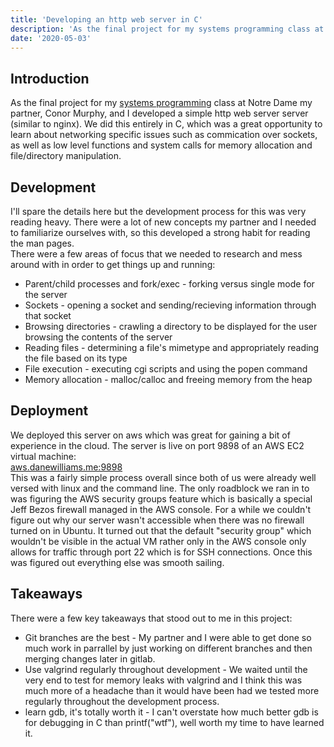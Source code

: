 ```yaml
---
title: 'Developing an http web server in C'
description: 'As the final project for my systems programming class at Notre Dame my partner, Conor Murphy, and I developed a simple http web server server (similar to nginx). We did this entirely in C, which was a great opportunity to learn about networking specific issues such as commication over sockets,'
date: '2020-05-03'
---
```


## Introduction

As the final project for my [systems programming](https://www3.nd.edu/~pbui/teaching/cse.20289.sp20/) class at Notre Dame my partner, Conor Murphy, and I developed a simple http web server server (similar to nginx).
We did this entirely in C, which was a great opportunity to learn about networking specific issues such as commication over sockets, as well as low level functions and system calls for memory allocation and file/directory manipulation.

## Development

I'll spare the details here but the development process for this was very reading heavy. There were a lot of new concepts my partner and I needed to familiarize ourselves with, so this developed a strong habit for reading the man pages.  
There were a few areas of focus that we needed to research and mess around with in order to get things up and running:

- Parent/child processes and fork/exec - forking versus single mode for the server
- Sockets - opening a socket and sending/recieving information through that socket
- Browsing directories - crawling a directory to be displayed for the user browsing the contents of the server
- Reading files - determining a file's mimetype and appropriately reading the file based on its type
- File execution - executing cgi scripts and using the popen command
- Memory allocation - malloc/calloc and freeing memory from the heap

## Deployment

We deployed this server on aws which was great for gaining a bit of experience in the cloud. The server is live on port 9898 of an AWS EC2 virtual machine:  
[aws.danewilliams.me:9898](http://aws.danewilliams.me:9898)  
This was a fairly simple process overall since both of us were already well versed with linux and the command line.
The only roadblock we ran in to was figuring the AWS security groups feature which is basically a special Jeff Bezos firewall managed in the AWS console. For a while we couldn't figure out why our server wasn't accessible when there was no firewall turned on in Ubuntu.
It turned out that the default "security group" which wouldn't be visible in the actual VM rather only in the AWS console only allows for traffic through port 22 which is for SSH connections.
Once this was figured out everything else was smooth sailing.

## Takeaways

There were a few key takeaways that stood out to me in this project:

- Git branches are the best - My partner and I were able to get done so much work in parrallel by just working on different branches and then merging changes later in gitlab.
- Use valgrind regularly throughout development - We waited until the very end to test for memory leaks with valgrind and I think this was much more of a headache than it would have been had we tested more regularly throughout the development process.
- learn gdb, it's totally worth it - I can't overstate how much better gdb is for debugging in C than printf("wtf"), well worth my time to have learned it.
